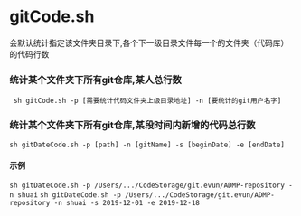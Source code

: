 # gitCode.sh

会默认统计指定该文件夹目录下,各个下一级目录文件每一个的文件夹（代码库）的代码行数

### 统计某个文件夹下所有git仓库,某人总行数
` sh gitCode.sh -p [需要统计代码文件夹上级目录地址] -n [要统计的git用户名字]`

### 统计某个文件夹下所有git仓库,某段时间内新增的代码总行数
`sh gitDateCode.sh -p [path] -n [gitName] -s [beginDate] -e [endDate]`

#### 示例 
`sh gitDateCode.sh -p /Users/.../CodeStorage/git.evun/ADMP-repository -n shuai`
`sh gitDateCode.sh -p /Users/.../CodeStorage/git.evun/ADMP-repository -n shuai -s 2019-12-01 -e 2019-12-18`
